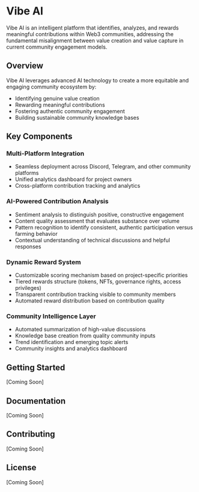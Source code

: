 # Vibe AI

Vibe AI is an intelligent platform that identifies, analyzes, and rewards meaningful contributions within Web3 communities, addressing the fundamental misalignment between value creation and value capture in current community engagement models.

## Overview

Vibe AI leverages advanced AI technology to create a more equitable and engaging community ecosystem by:

- Identifying genuine value creation
- Rewarding meaningful contributions
- Fostering authentic community engagement
- Building sustainable community knowledge bases

## Key Components

### Multi-Platform Integration

- Seamless deployment across Discord, Telegram, and other community platforms
- Unified analytics dashboard for project owners
- Cross-platform contribution tracking and analytics

### AI-Powered Contribution Analysis

- Sentiment analysis to distinguish positive, constructive engagement
- Content quality assessment that evaluates substance over volume
- Pattern recognition to identify consistent, authentic participation versus farming behavior
- Contextual understanding of technical discussions and helpful responses

### Dynamic Reward System

- Customizable scoring mechanism based on project-specific priorities
- Tiered rewards structure (tokens, NFTs, governance rights, access privileges)
- Transparent contribution tracking visible to community members
- Automated reward distribution based on contribution quality

### Community Intelligence Layer

- Automated summarization of high-value discussions
- Knowledge base creation from quality community inputs
- Trend identification and emerging topic alerts
- Community insights and analytics dashboard

## Getting Started

[Coming Soon]

## Documentation

[Coming Soon]

## Contributing

[Coming Soon]

## License

[Coming Soon]
